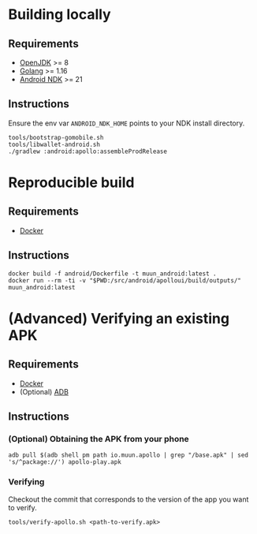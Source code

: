 # Building locally

## Requirements

* [OpenJDK](https://adoptopenjdk.net/?variant=openjdk11&jvmVariant=hotspot) >= 8
* [Golang](https://golang.org/dl/) >= 1.16
* [Android NDK](https://developer.android.com/ndk/downloads) >= 21

## Instructions

Ensure the env var `ANDROID_NDK_HOME` points to your NDK install directory.

```shell
tools/bootstrap-gomobile.sh
tools/libwallet-android.sh
./gradlew :android:apollo:assembleProdRelease
```

# Reproducible build

## Requirements

* [Docker](https://www.docker.com/)

## Instructions

```shell
docker build -f android/Dockerfile -t muun_android:latest .
docker run --rm -ti -v "$PWD:/src/android/apolloui/build/outputs/" muun_android:latest
```

# (Advanced) Verifying an existing APK

## Requirements

* [Docker](https://www.docker.com/)
* (Optional) [ADB](https://developer.android.com/studio/releases/platform-tools)

## Instructions

### (Optional) Obtaining the APK from your phone

```shell
adb pull $(adb shell pm path io.muun.apollo | grep "/base.apk" | sed 's/^package://') apollo-play.apk
```

### Verifying

Checkout the commit that corresponds to the version of the app you want to verify.

```shell
tools/verify-apollo.sh <path-to-verify.apk>
```


